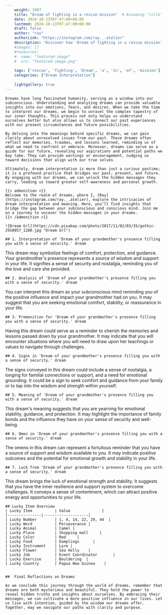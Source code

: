 ```yaml
---
    weight: 1987
    title: "Dream of fighting in a rescue mission"  # Assuming 'title' column exists
    date: 2024-10-13T07:47:00+08:00
    lastmod: 2024-10-13T07:47:00+08:00
    draft: false
    author: "ray"
    authorLink: "https://instagram.com/ray._.atelier"
    description: "Discover how 'Dream of fighting in a rescue mission' can interpret your future and uncover its significant meanings in your life."
    #images: []
    #resources:
    #- name: "featured-image"
    #  src: "featured-image.png"
    
    tags: ['rescue', 'fighting', 'Dream', 'a', 'in', 'of', 'mission']
    categories: ["Dream Interpretation"]
    
    lightgallery: true
---
```

    
    Dreams have long fascinated humanity, serving as a window into our subconscious. Understanding and analyzing dreams can provide valuable insights into our emotions, fears, and desires. When we take the time to interpret our dreams, we begin to unravel the complex tapestry of our inner thoughts. This process not only helps us understand ourselves better but also allows us to connect our past experiences with our present circumstances and future possibilities.
    
    By delving into the meanings behind specific dreams, we can gain clarity about unresolved issues from our past. These dreams often reflect our memories, traumas, and lessons learned, reminding us of what we need to confront or embrace. Moreover, dreams can serve as a guide for our future, revealing our aspirations and potential paths we may take. They can provide warnings or encouragement, nudging us toward decisions that align with our true selves.
    
    Ultimately, dream interpretation is more than just a curious pastime; it is a profound practice that bridges our past, present, and future. By engaging with our dreams, we can unlock the hidden messages they carry, leading us toward greater self-awareness and personal growth.
    
    {{< admonition >}}
    Welcome to the realm of dreams, where I, [Ray](https://instagram.com/ray._.atelier), explore the intricacies of dream interpretation and meaning. Here, you’ll find insights that bridge the gap between your subconscious and conscious mind. Join me on a journey to uncover the hidden messages in your dreams.
    {{< /admonition >}}
    
    ![Dream Grl](https://cdn.pixabay.com/photo/2017/11/02/03/35/gothic-2910057_1280.jpg "Dream Grl")
    
    ## 1. Interpretation of 'Dream of your grandmother's presence filling you with a sense of security.' dream
    
This dream may symbolize feelings of comfort, protection, and guidance. Your grandmother's presence represents a source of wisdom and support in your life. It signifies a sense of security and nostalgia, reminding you of the love and care she provided.
    
    ## 2. Analysis of 'Dream of your grandmother's presence filling you with a sense of security.' dream
    
You can interpret this dream as your subconscious mind reminding you of the positive influence and impact your grandmother had on you. It may suggest that you are seeking emotional comfort, stability, or reassurance in your life.
    
    ## 3. Premonition for 'Dream of your grandmother's presence filling you with a sense of security.' dream
    
Having this dream could serve as a reminder to cherish the memories and lessons passed down by your grandmother. It may indicate that you will encounter situations where you will need to draw upon her teachings or values to navigate through challenges.
    
    ## 4. Signs in 'Dream of your grandmother's presence filling you with a sense of security.' dream
    
The signs conveyed in this dream could include a sense of nostalgia, a longing for familial connections or support, and a need for emotional grounding. It could be a sign to seek comfort and guidance from your family or to tap into the wisdom and strength within yourself.
    
    ## 5. Meaning of 'Dream of your grandmother's presence filling you with a sense of security.' dream
    
This dream's meaning suggests that you are yearning for emotional stability, guidance, and protection. It may highlight the importance of family bonds and the influence they have on your sense of security and well-being.
    
    ## 6. Omen in 'Dream of your grandmother's presence filling you with a sense of security.' dream
    
The omens in this dream can represent a fortuitous reminder that you have a source of support and wisdom available to you. It may indicate positive outcomes and the potential for emotional growth and stability in your life.
    
    ## 7. Luck from 'Dream of your grandmother's presence filling you with a sense of security.' dream
    
This dream brings the luck of emotional strength and stability. It suggests that you have the inner resilience and support system to overcome challenges. It conveys a sense of contentment, which can attract positive energy and opportunities to your life.
    
    ## Lucky Item Overview
    | Lucky Item          | Value              |
    |---------------|--------------------|
    | Lucky Number        | 1, 4, 14, 22, 29, 44  |
    | Lucky Word          | Perseverance |
    | Lucky Animal        | Camel |
    | Lucky Place         | Shopping mall     |
    | Lucky Color         | Red     |
    | Lucky Food          | Dumplings      |
    | Lucky Instrument    | Lyre |
    | Lucky Flower        | Sea Holly    |
    | Lucky Job           | Event Coordinator       |
    | Lucky Exercise      | Bouldering  |
    | Lucky Country       | Papua New Guinea    |
    
    
    ##  Final Reflections on Dreams
    
    As we conclude this journey through the world of dreams, remember that dreams are both mysterious and beautiful. They hold the power to reveal hidden truths and insights about ourselves. By embracing their messages, we can cultivate a more positive influence in our lives. Let us live with intention, guided by the wisdom our dreams offer. Together, may we navigate our paths with clarity and purpose.
    